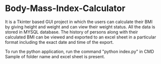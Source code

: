 # Body-Mass-Index-Calculator
It is a Tkinter based GUI project in which the users can calculate their BMI by giving height and weight and can view their weight status. 
All the data is stored in MYSQL database. The history of persons along with their calculated BMI can be viewed and exported to an excel sheet in a particular format including the exact date and time of the export.

To run the python application, run the command "python index.py" in CMD
Sample of folder name and excel sheet is present. 
